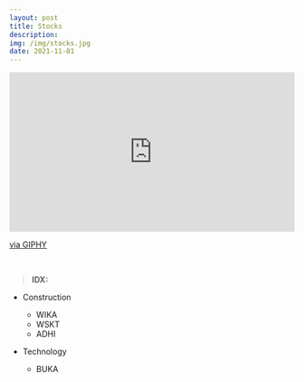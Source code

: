 ```yaml
---
layout: post
title: Stocks
description: 
img: /img/stocks.jpg
date: 2021-11-01
---
```



<div style="width:100%;height:0;padding-bottom:56%;position:relative;"><iframe src="https://giphy.com/embed/rM0wxzvwsv5g4" width="100%" height="100%" style="position:absolute" frameBorder="0" class="giphy-embed" allowFullScreen></iframe></div><p><a href="https://giphy.com/gifs/mit-graph-banking-rM0wxzvwsv5g4">via GIPHY</a></p>
<Br>

  
> **IDX:**
  * Construction
    * WIKA
    * WSKT
    * ADHI
    
 * Technology
    * BUKA
    
  
  








